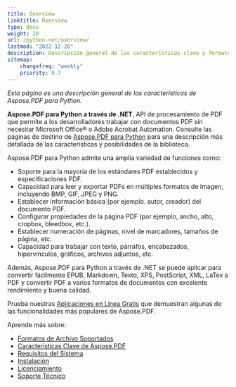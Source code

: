 ```yaml
---
title: Overview
linktitle: Overview
type: docs
weight: 20
url: /python-net/overview/
lastmod: "2022-12-20"
description: Descripción general de las características clave y formatos compatibles de Aspose.PDF para Python a través de .NET, manual de instalación y licenciamiento de la biblioteca.
sitemap:
    changefreq: "weekly"
    priority: 0.7
---
```


_Esta página es una descripción general de las características de Aspose.PDF para Python._

**Aspose.PDF para Python a través de .NET**, API de procesamiento de PDF que permite a los desarrolladores trabajar con documentos PDF sin necesitar Microsoft Office® o Adobe Acrobat Automation. Consulte las páginas de destino de [Aspose.PDF para Python](https://products.aspose.com/pdf/python-net/) para una descripción más detallada de las características y posibilidades de la biblioteca.

Aspose.PDF para Python admite una amplia variedad de funciones como:

- Soporte para la mayoría de los estándares PDF establecidos y especificaciones PDF.
- Capacidad para leer y exportar PDFs en múltiples formatos de imagen, incluyendo BMP, GIF, JPEG y PNG.
- Establecer información básica (por ejemplo.
 autor, creador) del documento PDF.  
- Configurar propiedades de la página PDF (por ejemplo, ancho, alto, cropbox, bleedbox, etc.).  
- Establecer numeración de páginas, nivel de marcadores, tamaños de página, etc.  
- Capacidad para trabajar con texto, párrafos, encabezados, hipervínculos, gráficos, archivos adjuntos, etc.  

Además, Aspose.PDF para Python a través de .NET se puede aplicar para convertir fácilmente EPUB, Markdown, Texto, XPS, PostScript, XML, LaTex a PDF y convertir PDF a varios formatos de documentos con excelente rendimiento y buena calidad.  

Prueba nuestras [Aplicaciones en Línea Gratis](https://products.aspose.app/pdf/applications) que demuestran algunas de las funcionalidades más populares de Aspose.PDF.  

Aprende más sobre:  

- [Formatos de Archivo Soportados](/pdf/python-net/supported-file-formats/)  
- [Características Clave de Aspose.PDF](/pdf/python-net/key-features/)  
- [Requisitos del Sistema](/pdf/python-net/system-requirements/)  
- [Instalación](/pdf/python-net/installation/)  
- [Licenciamiento](/pdf/python-net/licensing/)  
- [Soporte Técnico](/pdf/python-net/technical-support/)